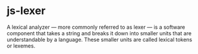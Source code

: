 # js-lexer

A lexical analyzer — more commonly referred to as lexer — is a software component that takes a string and breaks it down into smaller units that are understandable by a language. These smaller units are called lexical tokens or lexemes.
